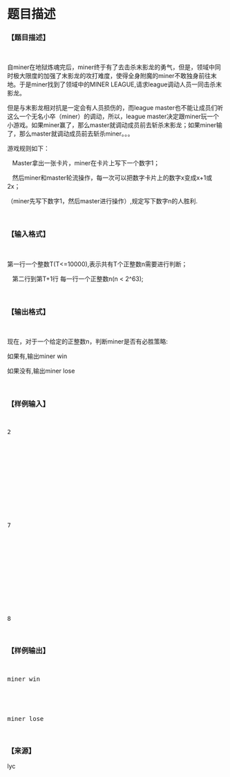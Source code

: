 # 题目描述


<h3>
【题目描述】
</h3>
<p>
<br/>
</p>
<p>
自miner在地狱炼魂完后，miner终于有了去击杀末影龙的勇气，但是，领域中同时极大限度的加强了末影龙的攻打难度，使得全身附魔的miner不敢独身前往末地。于是miner找到了领域中的MINER LEAGUE,请求league调动人员一同击杀末影龙。
</p>
<p>
但是与末影龙相对抗是一定会有人员损伤的，而league master也不能让成员们听这么一个无名小卒（miner）的调动，所以，league master决定跟miner玩一个小游戏。如果miner赢了，那么master就调动成员前去斩杀末影龙；如果miner输了，那么master就调动成员前去斩杀miner。。。
</p>
<p>
游戏规则如下：
</p>
<p>
   Master拿出一张卡片，miner在卡片上写下一个数字1；
</p>
<p>
   然后miner和master轮流操作，每一次可以把数字卡片上的数字x变成x+1或2x；
</p>
<p>
（miner先写下数字1，然后master进行操作）,规定写下数字n的人胜利.
</p>
<p>
<br/>
</p>
<h3>
【输入格式】
</h3>
<p>
<br/>
</p>
<p>
第一行一个整数T(T&lt;=10000),表示共有T个正整数n需要进行判断；
</p>
<p>
   第二行到第T+1行 每一行一个正整数n(n &lt; 2^63);
</p>
<p>
<br/>
</p>
<h3>
【输出格式】
</h3>
<p>
<br/>
</p>
<p>
现在，对于一个给定的正整数n，判断miner是否有必胜策略:
</p>
<p>
如果有,输出miner win
</p>
<p>
如果没有,输出miner lose
</p>
<p>
<br/>
</p>
<h3>
【样例输入】
</h3>
<pre><p>
2
</p>

<p>
<br/>

</p>

<p>
7
</p>

<p>
<br/>

</p>

<p>
8
</p>
</pre>
<h3>
【样例输出】
</h3>
<pre><p>
miner win
</p>

<p>
miner lose
</p>
</pre>
<h3>
【来源】
</h3>
<p>
lyc
</p>

